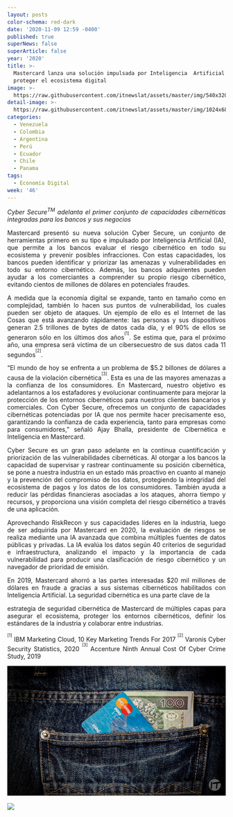 ```yaml
---
layout: posts
color-schema: red-dark
date: '2020-11-09 12:59 -0400'
published: true
superNews: false
superArticle: false
year: '2020'
title: >-
  Mastercard lanza una solución impulsada por Inteligencia  Artificial para
  proteger el ecosistema digital
image: >-
  https://raw.githubusercontent.com/itnewslat/assets/master/img/540x320/Mastercard-p.jpg
detail-image: >-
  https://raw.githubusercontent.com/itnewslat/assets/master/img/1024x680/Mastercard-g.jpg
categories:
  - Venezuela
  - Colombia
  - Argentina
  - Perú
  - Ecuador
  - Chile
  - Panama
tags:
  - Economía Digital
week: '46'
---
```

<p style="text-align: justify;"><em>Cyber Secure<sup>TM</sup> adelanta el primer conjunto de capacidades cibernéticas integradas para los bancos y sus negocios</em></p>
<p style="text-align: justify;">Mastercard presentó su nueva solución Cyber Secure, un conjunto de herramientas primero en su tipo e impulsado por Inteligencia Artificial (IA), que permite a los bancos evaluar el riesgo cibernético en todo su ecosistema y prevenir posibles infracciones. Con estas capacidades, los bancos pueden identificar y priorizar las amenazas y vulnerabilidades en todo su entorno cibernético. Además, los bancos adquirentes pueden ayudar a los comerciantes a comprender su propio riesgo cibernético, evitando cientos de millones de dólares en potenciales fraudes.</p>
<p style="text-align: justify;">A medida que la economía digital se expande, tanto en tamaño como en complejidad, también lo hacen sus puntos de vulnerabilidad, los cuales pueden ser objeto de ataques. Un ejemplo de ello es el Internet de las Cosas que está avanzando rápidamente: las personas y sus dispositivos generan 2.5 trillones de bytes de datos cada día, y el 90% de ellos se generaron sólo en los últimos dos años<sup><sup>[1]</sup></sup>. Se estima que, para el próximo año, una empresa será víctima de un cibersecuestro de sus datos cada 11 segundos<sup><sup>[2]</sup></sup>.</p>
<p style="text-align: justify;">“El mundo de hoy se enfrenta a un problema de $5.2 billones de dólares a causa de la violación cibernética<sup><sup>[3]</sup></sup>. Esta es una de las mayores amenazas a la confianza de los consumidores. En Mastercard, nuestro objetivo es adelantarnos a los estafadores y evolucionar continuamente para mejorar la protección de los entornos cibernéticos para nuestros clientes bancarios y comerciales. Con Cyber Secure, ofrecemos un conjunto de capacidades cibernéticas potenciadas por IA que nos permite hacer precisamente eso, garantizando la confianza de cada experiencia, tanto para empresas como para consumidores,” señaló Ajay Bhalla, presidente de Cibernética e Inteligencia en Mastercard.</p>
<p style="text-align: justify;">Cyber Secure es un gran paso adelante en la continua cuantificación y priorización de las vulnerabilidades cibernéticas. Al otorgar a los bancos la capacidad de supervisar y rastrear continuamente su posición cibernética, se pone a nuestra industria en un estado más proactivo en cuanto al manejo y la prevención del compromiso de los datos, protegiendo la integridad del ecosistema de pagos y los datos de los consumidores. También ayuda a reducir las pérdidas financieras asociadas a los ataques, ahorra tiempo y recursos, y proporciona una visión completa del riesgo cibernético a través de una aplicación.</p>
<p style="text-align: justify;">Aprovechando RiskRecon y sus capacidades líderes en la industria, luego de ser adquirida por Mastercard en 2020, la evaluación de riesgos se realiza mediante una IA avanzada que combina múltiples fuentes de datos públicas y privadas. La IA evalúa los datos según 40 criterios de seguridad e infraestructura, analizando el impacto y la importancia de cada vulnerabilidad para producir una clasificación de riesgo cibernético y un navegador de prioridad de emisión.</p>
<p style="text-align: justify;">En 2019, Mastercard ahorró a las partes interesadas $20 mil millones de dólares en fraude a gracias a sus sistemas cibernéticos habilitados con Inteligencia Artificial. La seguridad cibernética es una parte clave de la</p>
<p style="text-align: justify;">estrategia de seguridad cibernética de Mastercard de múltiples capas para asegurar el ecosistema, proteger los entornos cibernéticos, definir los estándares de la industria y colaborar entre industrias.</p>
<p style="text-align: justify;"><sup><sup>[1]</sup></sup> IBM Marketing Cloud, 10 Key Marketing Trends For 2017
<sup><sup>[2]</sup></sup> Varonis Cyber Security Statistics, 2020
<sup><sup>[3]</sup></sup> Accenture Ninth Annual Cost Of Cyber Crime Study, 2019</p>


![](https://raw.githubusercontent.com/itnewslat/assets/master/img/540x320/Mastercard-p.jpg)

<img src="https://tracker.metricool.com/c3po.jpg?hash=56f88a41e39ab42c063cc51676587a04"/>